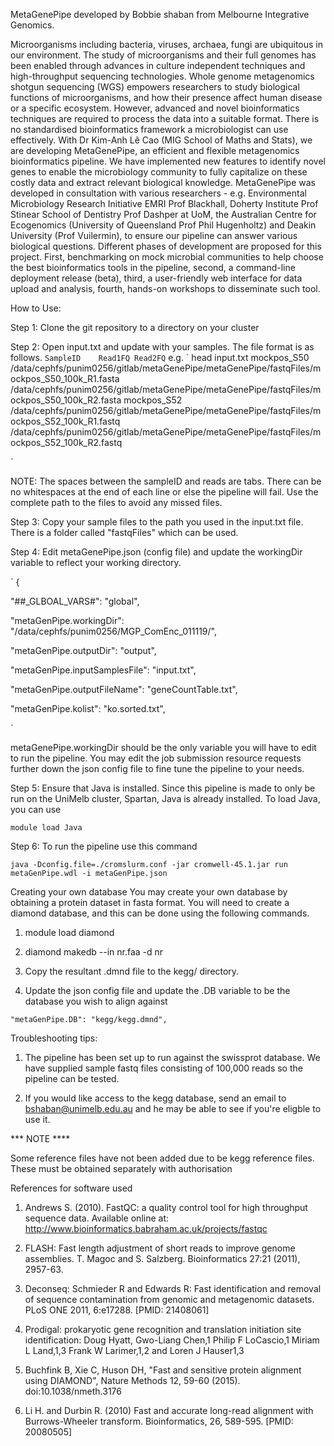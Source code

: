 MetaGenePipe developed by Bobbie shaban from Melbourne Integrative Genomics.

Microorganisms including bacteria, viruses, archaea, fungi are ubiquitous in our environment. The study of microorganisms and their full genomes has been enabled through advances in culture independent techniques and high-throughput sequencing technologies. Whole genome metagenomics shotgun sequencing (WGS) empowers researchers to study biological functions of microorganisms, and how their presence affect human disease or a specific ecosystem. However, advanced and novel bioinformatics techniques are required to process the data into a suitable format. There is no standardised bioinformatics framework a microbiologist can use effectively.
With Dr Kim-Anh Lê Cao (MIG School of Maths and Stats), we are developing MetaGenePipe, an efficient and flexible metagenomics bioinformatics pipeline. We have implemented new features to identify novel genes to enable the microbiology community to fully capitalize on these costly data and extract relevant biological knowledge. MetaGenePipe was developed in consultation with various researchers - e.g. Environmental Microbiology Research Initiative EMRI Prof Blackhall, Doherty Institute Prof Stinear School of Dentistry Prof Dashper at UoM, the Australian Centre for Ecogenomics (University of Queensland Prof Phil Hugenholtz) and Deakin University (Prof Vuilermin), to ensure our pipeline can answer various biological questions.
Different phases of development are proposed for this project. First, benchmarking on mock microbial communities to help choose the best bioinformatics tools in the pipeline, second, a command-line deployment release (beta), third, a user-friendly web interface for data upload and analysis, fourth, hands-on workshops to disseminate such tool.

How to Use:

Step 1:
Clone the git repository to a directory on your cluster

Step 2: 
Open input.txt and update with your samples. The file format is as follows.
`
SampleID    Read1FQ Read2FQ
`
e.g.
`
head input.txt
mockpos_S50     /data/cephfs/punim0256/gitlab/metaGenePipe/metaGenePipe/fastqFiles/mockpos_S50_100k_R1.fasta    /data/cephfs/punim0256/gitlab/metaGenePipe/metaGenePipe/fastqFiles/mockpos_S50_100k_R2.fasta
mockpos_S52     /data/cephfs/punim0256/gitlab/metaGenePipe/metaGenePipe/fastqFiles/mockpos_S52_100k_R1.fastq    /data/cephfs/punim0256/gitlab/metaGenePipe/metaGenePipe/fastqFiles/mockpos_S52_100k_R2.fastq

`

NOTE: The spaces between the sampleID and reads are tabs. There can be no whitespaces at the end of each line or else the pipeline will fail.
Use the complete path to the files to avoid any missed files.

Step 3:
Copy your sample files to the path you used in the input.txt file. There is a folder called "fastqFiles" which can be used. 

Step 4: 
Edit metaGenePipe.json (config file) and update the workingDir variable to reflect your working directory.

`
{

"##_GLBOAL_VARS#": "global",

  "metaGenPipe.workingDir": "/data/cephfs/punim0256/MGP_ComEnc_011119/",
  
  "metaGenPipe.outputDir": "output",
  
  "metaGenPipe.inputSamplesFile": "input.txt",
  
  "metaGenPipe.outputFileName": "geneCountTable.txt",
  
  "metaGenPipe.kolist": "ko.sorted.txt",
  
`

metaGenePipe.workingDir should be the only variable you will have to edit to run the pipeline. You may edit the job submission resource requests further down the json config file to fine tune the pipeline to your needs.

Step 5:
Ensure that Java is installed. Since this pipeline is made to only be run on the UniMelb cluster, Spartan, Java is already installed. To load Java, you can use

`
module load Java
`

Step 6:
To run the pipeline use this command

`
java -Dconfig.file=./cromslurm.conf -jar cromwell-45.1.jar run metaGenPipe.wdl -i metaGenPipe.json
`

Creating your own database
You may create your own database by obtaining a protein dataset in fasta format. You will need to create a diamond database, and this can be done using the following commands.

1) module load diamond

2) diamond makedb --in nr.faa -d nr

3) Copy the resultant .dmnd file to the kegg/ directory.

4) Update the json config file and update the .DB variable to be the database you wish to align against

`
"metaGenPipe.DB": "kegg/kegg.dmnd",
`

Troubleshooting tips:
1) The pipeline has been set up to run against the swissprot database. We have supplied sample fastq files consisting of 100,000 reads so the pipeline can be tested.

2) If you would like access to the kegg database, send an email to bshaban@unimelb.edu.au and he may be able to see if you're eligble to use it.

*** NOTE ****

Some reference files have not been added due to be kegg reference files. These must be obtained separately with authorisation

References for software used

1) Andrews S. (2010). FastQC: a quality control tool for high throughput sequence data. Available online at: http://www.bioinformatics.babraham.ac.uk/projects/fastqc

2) FLASH: Fast length adjustment of short reads to improve genome assemblies. T. Magoc and S. Salzberg. Bioinformatics 27:21 (2011), 2957-63.

3) Deconseq: Schmieder R and Edwards R: Fast identification and removal of sequence contamination from genomic and metagenomic datasets. PLoS ONE 2011, 6:e17288. [PMID: 21408061]

4) Prodigal: prokaryotic gene recognition and translation initiation site identification: Doug Hyatt, Gwo-Liang Chen,1 Philip F LoCascio,1 Miriam L Land,1,3 Frank W Larimer,1,2 and Loren J Hauser1,3

5) Buchfink B, Xie C, Huson DH, "Fast and sensitive protein alignment using DIAMOND", Nature Methods 12, 59-60 (2015). doi:10.1038/nmeth.3176

6) Li H. and Durbin R. (2010) Fast and accurate long-read alignment with Burrows-Wheeler transform. Bioinformatics, 26, 589-595. [PMID: 20080505]
